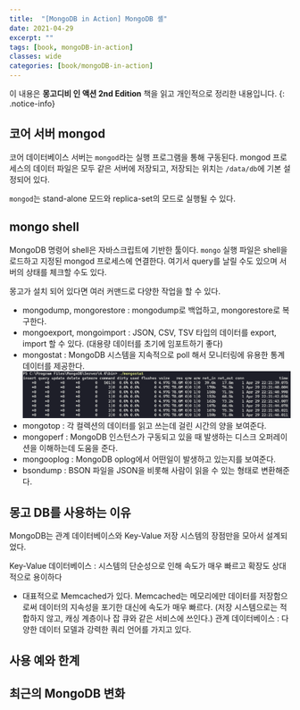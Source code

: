 ```yaml
---
title:  "[MongoDB in Action] MongoDB 셸"
date: 2021-04-29
excerpt: ""
tags: [book, mongoDB-in-action]
classes: wide
categories: [book/mongoDB-in-action]
---
```


이 내용은 **몽고디비 인 액션 2nd Edition** 책을 읽고 개인적으로 정리한 내용입니다.
{: .notice-info}


## 코어 서버 mongod

코어 데이터베이스 서버는 `mongod`라는 실행 프로그램을 통해 구동된다. mongod 프로세스의 데이터 파일은 모두 같은 서버에 저장되고, 저장되는 위치는 `/data/db`에 기본 설정되어 있다.

`mongod`는 stand-alone 모드와 replica-set의 모드로 실행될 수 있다.

## mongo shell

MongoDB 명령어 shell은 자바스크립트에 기반한 툴이다. `mongo` 실행 파일은 shell을 로드하고 지정된 mongod 프로세스에 연결한다. 여기서 query를 날릴 수도 있으며 서버의 상태를 체크할 수도 있다.

몽고가 설치 되어 있다면 여러 커맨드로 다양한 작업을 할 수 있다.

- mongodump, mongorestore : mongodump로 백업하고, mongorestore로 복구한다.
- mongoexport, mongoimport : JSON, CSV, TSV 타입의 데이터를 export, import 할 수 있다. (대용량 데이터를 초기에 임포트하기 좋다)
- mongostat : MongoDB 시스템을 지속적으로 poll 해서 모니터링에 유용한 통계 데이터를 제공한다.
![화면 캡처 2021-04-29 222508](/assets/화면%20캡처%202021-04-29%20222508.png)
- mongotop : 각 컬렉션의 데이터를 읽고 쓰는데 걸린 시간의 양을 보여준다.
- mongoperf : MongoDB 인스턴스가 구동되고 있을 때 발생하는 디스크 오퍼레이션을 이해하는데 도움을 준다.
- mongooplog : MongoDB oplog에서 어떤일이 발생하고 있는지를 보여준다.
- bsondump : BSON 파일을 JSON을 비롯해 사람이 읽을 수 있는 형태로 변환해준다.

## 몽고 DB를 사용하는 이유

MongoDB는 관계 데이터베이스와 Key-Value 저장 시스템의 장점만을 모아서 설계되었다.

Key-Value 데이터베이스 : 시스템의 단순성으로 인해 속도가 매우 빠르고 확장도 상대적으로 용이하다
  - 대표적으로 Memcached가 있다. Memcached는 메모리에만 데이터를 저장함으로써 데이터의 지속성을 포기한 대신에 속도가 매우 빠르다. (저장 시스템으로는 적합하지 않고, 캐싱 계층이나 잡 큐와 같은 서비스에 쓰인다.)
관계 데이터베이스 : 다양한 데이터 모델과 강력한 쿼리 언어를 가지고 있다.



## 사용 예와 한계

## 최근의 MongoDB 변화
